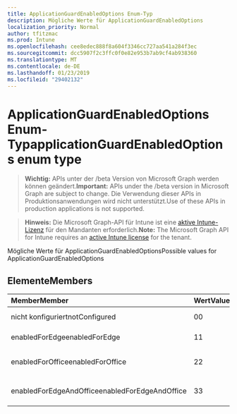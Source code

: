 ```yaml
---
title: ApplicationGuardEnabledOptions Enum-Typ
description: Mögliche Werte für ApplicationGuardEnabledOptions
localization_priority: Normal
author: tfitzmac
ms.prod: Intune
ms.openlocfilehash: cee8edec888f8a604f3346cc727aa541a284f3ec
ms.sourcegitcommit: dcc5907f2c3ffc0f0e82e953b7ab9cf4ab938360
ms.translationtype: MT
ms.contentlocale: de-DE
ms.lasthandoff: 01/23/2019
ms.locfileid: "29402132"
---
```

# <a name="applicationguardenabledoptions-enum-type"></a><span data-ttu-id="cb8a6-103">ApplicationGuardEnabledOptions Enum-Typ</span><span class="sxs-lookup"><span data-stu-id="cb8a6-103">applicationGuardEnabledOptions enum type</span></span>

> <span data-ttu-id="cb8a6-104">**Wichtig:** APIs unter der /beta Version von Microsoft Graph werden können geändert.</span><span class="sxs-lookup"><span data-stu-id="cb8a6-104">**Important:** APIs under the /beta version in Microsoft Graph are subject to change.</span></span> <span data-ttu-id="cb8a6-105">Die Verwendung dieser APIs in Produktionsanwendungen wird nicht unterstützt.</span><span class="sxs-lookup"><span data-stu-id="cb8a6-105">Use of these APIs in production applications is not supported.</span></span>

> <span data-ttu-id="cb8a6-106">**Hinweis:** Die Microsoft Graph-API für Intune ist eine [aktive Intune-Lizenz](https://go.microsoft.com/fwlink/?linkid=839381) für den Mandanten erforderlich.</span><span class="sxs-lookup"><span data-stu-id="cb8a6-106">**Note:** The Microsoft Graph API for Intune requires an [active Intune license](https://go.microsoft.com/fwlink/?linkid=839381) for the tenant.</span></span>

<span data-ttu-id="cb8a6-107">Mögliche Werte für ApplicationGuardEnabledOptions</span><span class="sxs-lookup"><span data-stu-id="cb8a6-107">Possible values for ApplicationGuardEnabledOptions</span></span>

## <a name="members"></a><span data-ttu-id="cb8a6-108">Elemente</span><span class="sxs-lookup"><span data-stu-id="cb8a6-108">Members</span></span>
|<span data-ttu-id="cb8a6-109">Member</span><span class="sxs-lookup"><span data-stu-id="cb8a6-109">Member</span></span>|<span data-ttu-id="cb8a6-110">Wert</span><span class="sxs-lookup"><span data-stu-id="cb8a6-110">Value</span></span>|<span data-ttu-id="cb8a6-111">Beschreibung</span><span class="sxs-lookup"><span data-stu-id="cb8a6-111">Description</span></span>|
|:---|:---|:---|
|<span data-ttu-id="cb8a6-112">nicht konfiguriert</span><span class="sxs-lookup"><span data-stu-id="cb8a6-112">notConfigured</span></span>|<span data-ttu-id="cb8a6-113">0</span><span class="sxs-lookup"><span data-stu-id="cb8a6-113">0</span></span>|<span data-ttu-id="cb8a6-114">Nicht konfiguriert</span><span class="sxs-lookup"><span data-stu-id="cb8a6-114">Not Configured</span></span>|
|<span data-ttu-id="cb8a6-115">enabledForEdge</span><span class="sxs-lookup"><span data-stu-id="cb8a6-115">enabledForEdge</span></span>|<span data-ttu-id="cb8a6-116">1</span><span class="sxs-lookup"><span data-stu-id="cb8a6-116">1</span></span>|<span data-ttu-id="cb8a6-117">Für einen Edgeserver aktiviert</span><span class="sxs-lookup"><span data-stu-id="cb8a6-117">Enabled For Edge</span></span>|
|<span data-ttu-id="cb8a6-118">enabledForOffice</span><span class="sxs-lookup"><span data-stu-id="cb8a6-118">enabledForOffice</span></span>|<span data-ttu-id="cb8a6-119">2</span><span class="sxs-lookup"><span data-stu-id="cb8a6-119">2</span></span>|<span data-ttu-id="cb8a6-120">Für Office aktiviert</span><span class="sxs-lookup"><span data-stu-id="cb8a6-120">Enabled For Office</span></span>|
|<span data-ttu-id="cb8a6-121">enabledForEdgeAndOffice</span><span class="sxs-lookup"><span data-stu-id="cb8a6-121">enabledForEdgeAndOffice</span></span>|<span data-ttu-id="cb8a6-122">3</span><span class="sxs-lookup"><span data-stu-id="cb8a6-122">3</span></span>|<span data-ttu-id="cb8a6-123">Für die Edge- und Office aktiviert</span><span class="sxs-lookup"><span data-stu-id="cb8a6-123">Enabled For Edge And Office</span></span>|




